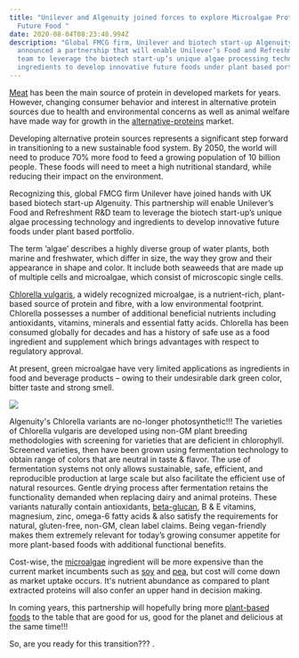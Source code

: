 ```yaml
---
title: "Unilever and Algenuity joined forces to explore Microalgae Protein as a
  Future Food "
date: 2020-08-04T08:23:48.994Z
description: "Global FMCG firm, Unilever and biotech start-up Algenuity have
  announced a partnership that will enable Unilever’s Food and Refreshment R&D
  team to leverage the biotech start-up’s unique algae processing technology and
  ingredients to develop innovative future foods under plant based portfolio. "
---
```

[Meat](https://amzn.to/3ikqWaU) has been the main source of protein in developed markets for years. However, changing consumer behavior and interest in alternative protein sources due to health and environmental concerns as well as animal welfare have made way for growth in the [alternative-proteins](https://amzn.to/2R8Qxrb) market.

Developing alternative protein sources represents a significant step forward in transitioning to a new sustainable food system. By 2050, the world will need to produce 70% more food to feed a growing population of 10 billion people. These foods will need to meet a high nutritional standard, while reducing their impact on the environment.

Recognizing this, global FMCG firm Unilever have joined hands with UK based biotech start-up Algenuity. This partnership will enable Unilever’s Food and Refreshment R&D team to leverage the biotech start-up’s unique algae processing technology and ingredients to develop innovative future foods under plant based portfolio. 

The term ‘algae’ describes a highly diverse group of water plants, both marine and freshwater, which differ in size, the way they grow and their appearance in shape and color. It include both seaweeds that are made up of multiple cells and microalgae, which consist of microscopic single cells. 

[Chlorella vulgaris](https://amzn.to/33bHpaW), a widely recognized microalgae, is a nutrient-rich, plant-based source of protein and fibre, with a low environmental footprint. Chlorella possesses a number of additional beneficial nutrients including antioxidants, vitamins, minerals and essential fatty acids. Chlorella has been consumed globally for decades and has a history of safe use as a food ingredient and supplement which brings advantages with respect to regulatory approval. 

At present, green microalgae have very limited applications as ingredients in food and beverage products – owing to their undesirable dark green color, bitter taste and strong smell.

![](/img/343-19-chlorella_image_020519.jpg)

Algenuity's Chlorella variants are no-longer photosynthetic!!! The varieties of Chlorella vulgaris are developed using non-GM plant breeding methodologies with screening for varieties that are deficient in chlorophyll. Screened varieties, then have been grown using fermentation technology to obtain range of colors that are neutral in taste & flavor. The use of fermentation systems not only allows sustainable, safe, efficient, and reproducible production at large scale but also facilitate the efficient use of natural resources. Gentle drying process after fermentation retains the functionality demanded when replacing dairy and animal proteins. These variants naturally contain antioxidants, [beta-glucan](https://amzn.to/3m6R5MA), B & E vitamins, magnesium, zinc, omega-6 fatty acids & also satisfy the requirements for natural, gluten-free, non-GM, clean label claims. Being vegan-friendly makes them extremely relevant for today’s growing consumer appetite for more plant-based foods with additional functional benefits. 

Cost-wise, the [microalgae](https://amzn.to/2FcT5SO) ingredient will be more expensive than the current market incumbents such as [soy](https://amzn.to/3bSzfbz) and [pea](https://amzn.to/3ifaN6u), but cost will come down as market uptake occurs. It's nutrient abundance as compared to plant extracted proteins will also confer an upper hand in decision making.

In coming years, this partnership will hopefully bring more [plant-based foods](https://amzn.to/2FjFqZM) to the table that are good for us, good for the planet and delicious at the same time!!!

So, are you ready for this transition??? .